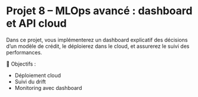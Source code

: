 # Projet 8 – MLOps avancé : dashboard et API cloud

Dans ce projet, vous implémenterez un dashboard explicatif des décisions d’un modèle de crédit, le déploierez dans le cloud, et assurerez le suivi des performances.

🔧 Objectifs :
- Déploiement cloud
- Suivi du drift
- Monitoring avec dashboard
